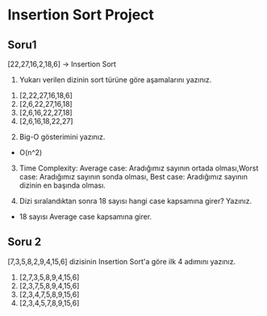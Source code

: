 # Insertion Sort Project

## Soru1 

[22,27,16,2,18,6] -> Insertion Sort

1) Yukarı verilen dizinin sort türüne göre aşamalarını yazınız.

1. [2,22,27,16,18,6]
2. [2,6,22,27,16,18]
3. [2,6,16,22,27,18]
4. [2,6,16,18,22,27]

2) Big-O gösterimini yazınız.

* O(n^2)

3) Time Complexity: Average case: Aradığımız sayının ortada olması,Worst case: Aradığımız sayının sonda olması, Best case: Aradığımız sayının dizinin en başında olması.



4) Dizi sıralandıktan sonra 18 sayısı hangi case kapsamına girer? Yazınız.

* 18 sayısı Average case kapsamına girer.

## Soru 2

[7,3,5,8,2,9,4,15,6] dizisinin Insertion Sort'a göre ilk 4 adımını yazınız.

1. [2,7,3,5,8,9,4,15,6]
2. [2,3,7,5,8,9,4,15,6]
3. [2,3,4,7,5,8,9,15,6]
4. [2,3,4,5,7,8,9,15,6]
